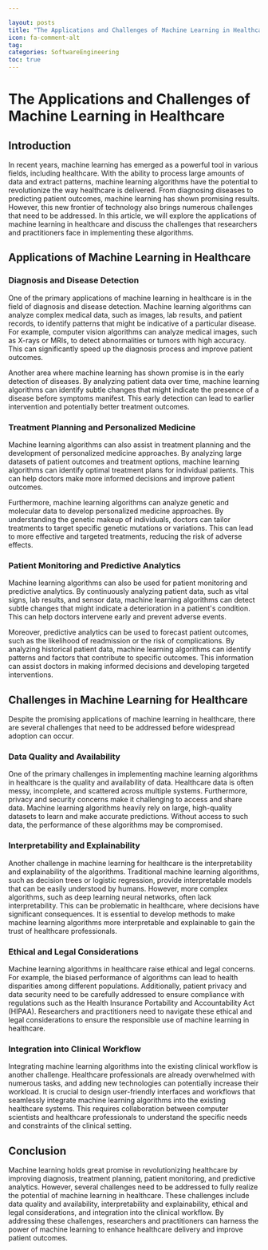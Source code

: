 ```yaml
---

layout: posts
title: "The Applications and Challenges of Machine Learning in Healthcare"
icon: fa-comment-alt
tag:
categories: SoftwareEngineering
toc: true
---
```




# The Applications and Challenges of Machine Learning in Healthcare

## Introduction

In recent years, machine learning has emerged as a powerful tool in various fields, including healthcare. With the ability to process large amounts of data and extract patterns, machine learning algorithms have the potential to revolutionize the way healthcare is delivered. From diagnosing diseases to predicting patient outcomes, machine learning has shown promising results. However, this new frontier of technology also brings numerous challenges that need to be addressed. In this article, we will explore the applications of machine learning in healthcare and discuss the challenges that researchers and practitioners face in implementing these algorithms.

## Applications of Machine Learning in Healthcare

### Diagnosis and Disease Detection

One of the primary applications of machine learning in healthcare is in the field of diagnosis and disease detection. Machine learning algorithms can analyze complex medical data, such as images, lab results, and patient records, to identify patterns that might be indicative of a particular disease. For example, computer vision algorithms can analyze medical images, such as X-rays or MRIs, to detect abnormalities or tumors with high accuracy. This can significantly speed up the diagnosis process and improve patient outcomes.

Another area where machine learning has shown promise is in the early detection of diseases. By analyzing patient data over time, machine learning algorithms can identify subtle changes that might indicate the presence of a disease before symptoms manifest. This early detection can lead to earlier intervention and potentially better treatment outcomes.

### Treatment Planning and Personalized Medicine

Machine learning algorithms can also assist in treatment planning and the development of personalized medicine approaches. By analyzing large datasets of patient outcomes and treatment options, machine learning algorithms can identify optimal treatment plans for individual patients. This can help doctors make more informed decisions and improve patient outcomes.

Furthermore, machine learning algorithms can analyze genetic and molecular data to develop personalized medicine approaches. By understanding the genetic makeup of individuals, doctors can tailor treatments to target specific genetic mutations or variations. This can lead to more effective and targeted treatments, reducing the risk of adverse effects.

### Patient Monitoring and Predictive Analytics

Machine learning algorithms can also be used for patient monitoring and predictive analytics. By continuously analyzing patient data, such as vital signs, lab results, and sensor data, machine learning algorithms can detect subtle changes that might indicate a deterioration in a patient's condition. This can help doctors intervene early and prevent adverse events.

Moreover, predictive analytics can be used to forecast patient outcomes, such as the likelihood of readmission or the risk of complications. By analyzing historical patient data, machine learning algorithms can identify patterns and factors that contribute to specific outcomes. This information can assist doctors in making informed decisions and developing targeted interventions.

## Challenges in Machine Learning for Healthcare

Despite the promising applications of machine learning in healthcare, there are several challenges that need to be addressed before widespread adoption can occur.

### Data Quality and Availability

One of the primary challenges in implementing machine learning algorithms in healthcare is the quality and availability of data. Healthcare data is often messy, incomplete, and scattered across multiple systems. Furthermore, privacy and security concerns make it challenging to access and share data. Machine learning algorithms heavily rely on large, high-quality datasets to learn and make accurate predictions. Without access to such data, the performance of these algorithms may be compromised.

### Interpretability and Explainability

Another challenge in machine learning for healthcare is the interpretability and explainability of the algorithms. Traditional machine learning algorithms, such as decision trees or logistic regression, provide interpretable models that can be easily understood by humans. However, more complex algorithms, such as deep learning neural networks, often lack interpretability. This can be problematic in healthcare, where decisions have significant consequences. It is essential to develop methods to make machine learning algorithms more interpretable and explainable to gain the trust of healthcare professionals.

### Ethical and Legal Considerations

Machine learning algorithms in healthcare raise ethical and legal concerns. For example, the biased performance of algorithms can lead to health disparities among different populations. Additionally, patient privacy and data security need to be carefully addressed to ensure compliance with regulations such as the Health Insurance Portability and Accountability Act (HIPAA). Researchers and practitioners need to navigate these ethical and legal considerations to ensure the responsible use of machine learning in healthcare.

### Integration into Clinical Workflow

Integrating machine learning algorithms into the existing clinical workflow is another challenge. Healthcare professionals are already overwhelmed with numerous tasks, and adding new technologies can potentially increase their workload. It is crucial to design user-friendly interfaces and workflows that seamlessly integrate machine learning algorithms into the existing healthcare systems. This requires collaboration between computer scientists and healthcare professionals to understand the specific needs and constraints of the clinical setting.

## Conclusion

Machine learning holds great promise in revolutionizing healthcare by improving diagnosis, treatment planning, patient monitoring, and predictive analytics. However, several challenges need to be addressed to fully realize the potential of machine learning in healthcare. These challenges include data quality and availability, interpretability and explainability, ethical and legal considerations, and integration into the clinical workflow. By addressing these challenges, researchers and practitioners can harness the power of machine learning to enhance healthcare delivery and improve patient outcomes.